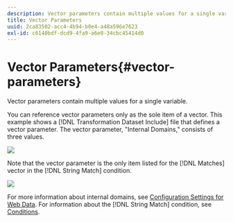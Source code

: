 ```yaml
---
description: Vector parameters contain multiple values for a single variable.
title: Vector Parameters
uuid: 2ca83502-acc4-4b94-b0e4-a48a596e7623
exl-id: c6140bdf-dcd9-4fa9-a6e0-34cbc45414d0
---
```

# Vector Parameters{#vector-parameters}

Vector parameters contain multiple values for a single variable.

 You can reference vector parameters only as the sole item of a vector. This example shows a [!DNL Transformation Dataset Include] file that defines a vector parameter. The vector parameter, "Internal Domains," consists of three values.

![](assets/cfg_WebParameters_InternalDomains.png)

Note that the vector parameter is the only item listed for the [!DNL Matches] vector in the [!DNL String Match] condition.

![](assets/cfg_Parameters_InternalDomains_Ref.png)

For more information about internal domains, see [Configuration Settings for Web Data](../../../../home/c-dataset-const-proc/c-config-web-data/c-config-web-data.md#concept-9a306b65483a484bb3f6f3c1d7e77519). For information about the [!DNL String Match] condition, see [Conditions](../../../../home/c-dataset-const-proc/c-conditions/c-abt-cond.md).
